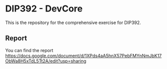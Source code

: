 # DIP392 - DevCore

This is the repository for the comprehensive exercise for DIP392.

## Report
You can find the report https://docs.google.com/document/d/1XPds4aA5hnX57PebFMYnNmJbK17ObWa8H5xTdL5Tt2A/edit?usp=sharing